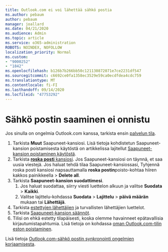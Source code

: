 ```yaml
---
title: Outlook.com ei voi lähettää sähkö postia
ms.author: pebaum
author: pebaum
manager: joallard
ms.date: 04/21/2020
ms.audience: Admin
ms.topic: article
ms.service: o365-administration
ROBOTS: NOINDEX, NOFOLLOW
localization_priority: Normal
ms.custom:
- "9000252"
- "1842"
ms.openlocfilehash: b126b7b266bb50c121130872071e7ce2231df547
ms.sourcegitcommit: c6692ce0fa1358ec3529e59ca0ecdfdea4cdc759
ms.translationtype: MT
ms.contentlocale: fi-FI
ms.lasthandoff: 09/14/2020
ms.locfileid: "47753292"
---
```

# <a name="unable-to-receive-email"></a>Sähkö postin saaminen ei onnistu

Jos sinulla on ongelmia Outlook.com kanssa, tarkista ensin [palvelun tila](https://go.microsoft.com/fwlink/p/?linkid=837482).

1. Tarkista **Muut** Saapuneet-kansiosi. Lisä tietoja kohdistetun Saapuneet-kansion poistamisesta käytöstä on artikkelissa lajitellut [Saapuneet-kansion poistaminen käytöstä](https://support.office.com/article/f714d94d-9e63-4217-9ccb-6cb2986aa1b2). 
2. Tarkista [ **roska posti** kansiosi](https://outlook.live.com/mail/junkemail). Jos Saapuneet-kansiosi on täynnä, et saa uusia viestejä. Jos haluat tehdä tilaa Saapuneet-kansiossasi, Tyhjennä roska posti kansiosi napsauttamalla **roska postin**poisto-kohtaa hiiren kakkos painikkeella  >  **Delete all**.
3. Tarkista **Saapuneet-kansion suodattimesi**. 
    1. Jos haluat suodattaa, siirry viesti luettelon alkuun ja valitse **Suodata**  >  **Kaikki**.
    2. Valitse lajittelu-kohdassa **Suodata**  >  **Lajittelu**  >  **päivä määrän** mukaan tai **Lähettäjä**.
4. Tarkista [estettyjen lähettäjien](https://outlook.live.com/mail/options/mail/junkEmail) ja turvallisten lähettäjien luettelot.
5. Tarkista [Saapuneet-kansion säännöt](https://outlook.live.com/mail/options/mail/rules).
6. Tilisi on ehkä estetty tilapäisesti, koska olemme havainneet epätavallisia kirjautumistapahtumia. Lisä tietoja on kohdassa [oman Outlook.com-tilin eston poistaminen](https://support.office.com/article/f4ad2701-d166-4d8b-8a6a-9af2a1f8a4c4).

Lisä tietoja [Outlook.com-sähkö postin synkronointi ongelmien korjaamisesta](https://support.office.com/article/d39e3341-8d79-4bf1-b3c7-ded602233642).